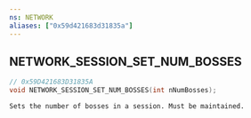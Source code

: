 ```yaml
---
ns: NETWORK
aliases: ["0x59d421683d31835a"]
---
```

## NETWORK_SESSION_SET_NUM_BOSSES

```c
// 0x59D421683D31835A
void NETWORK_SESSION_SET_NUM_BOSSES(int nNumBosses);
```

```
Sets the number of bosses in a session. Must be maintained.
```

